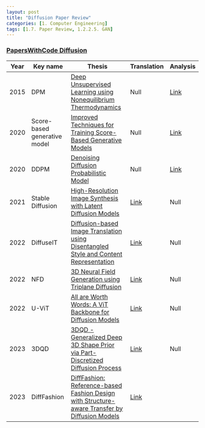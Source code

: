 ```yaml
---
layout: post 
title: "Diffusion Paper Review"
categories: [1. Computer Engineering]
tags: [1.7. Paper Review, 1.2.2.5. GAN]
---
```


### [PapersWithCode Diffusion](https://paperswithcode.com/method/diffusion)

|Year|Key name|Thesis|Translation|Analysis|
|----|------|-----------|--------|--------|
|2015|DPM|[Deep Unsupervised Learning using Nonequilibrium Thermodynamics](https://arxiv.org/abs/1503.03585)|Null|[Link](https://maizer2.github.io/1.%20computer%20engineering/2023/06/21/(diffusion)DPM.html)|
|2020|Score-based generative model|[Improved Techniques for Training Score-Based Generative Models](https://arxiv.org/abs/2006.09011)|Null|[Link](https://maizer2.github.io/1.%20computer%20engineering/2023/06/22/(diffusion)SBGM.html)|
|2020|DDPM|[Denoising Diffusion Probabilistic Model](https://arxiv.org/abs/2006.11239)|Null|[Link](https://maizer2.github.io/1.%20computer%20engineering/2023/06/22/(diffusion)DDPM.html)|
|2021|Stable Diffusion|[High-Resolution Image Synthesis with Latent Diffusion Models](https://arxiv.org/abs/2112.10752v2)|[Link](https://maizer2.github.io/1.%20computer%20engineering/2023/02/01/(diffusion)stable-diffusion.html)|Null|
|2022|DiffuseIT|[Diffusion-based Image Translation using Disentangled Style and Content Representation](https://arxiv.org/abs/2209.15264)|[Link](https://maizer2.github.io/1.%20computer%20engineering/2023/03/15/(diffusion)DiffuseIT.html)|Null|
|2022|NFD|[3D Neural Field Generation using Triplane Diffusion](https://arxiv.org/abs/2211.16677)|[Link](https://maizer2.github.io/1.%20computer%20engineering/2023/06/23/(diffusion)NFD.html)|Null|
|2022|U-ViT|[All are Worth Words: A ViT Backbone for Diffusion Models](https://arxiv.org/abs/2209.12152)|[Link](https://maizer2.github.io/1.%20computer%20engineering/2023/06/23/(diffusion)U-ViT.html)|Null|
|2023|3DQD|[3DQD - Generalized Deep 3D Shape Prior via Part-Discretized Diffusion Process](https://arxiv.org/abs/2303.10406)|[Link](https://maizer2.github.io/1.%20computer%20engineering/2023/06/23/(diffusion)3DQD.html)|Null|
|2023|DiffFashion|[DiffFashion: Reference-based Fashion Design with Structure-aware Transfer by Diffusion Models](https://arxiv.org/abs/2302.06826)|[Link](https://maizer2.github.io/1.%20computer%20engineering/2023/03/13/(diffusion)difffashion.html)|
